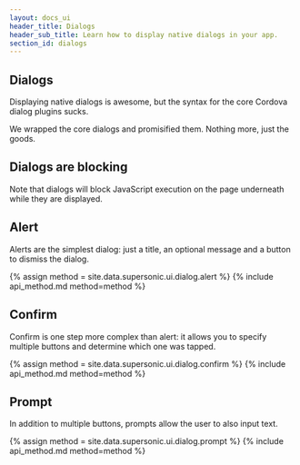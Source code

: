 ```yaml
---
layout: docs_ui
header_title: Dialogs
header_sub_title: Learn how to display native dialogs in your app.
section_id: dialogs
---
```


<section class="docs-section" id="dialogs">

# Dialogs

Displaying native dialogs is awesome, but the syntax for the core Cordova dialog
plugins sucks.

We wrapped the core dialogs and promisified them. Nothing more, just the goods.

## Dialogs are blocking

Note that dialogs will block JavaScript execution on the page underneath while they are displayed.

</section>
<section class="docs-section" id="alert">

<h2>Alert</h2>

Alerts are the simplest dialog: just a title, an optional message and a button to dismiss the dialog.

{% assign method = site.data.supersonic.ui.dialog.alert %}
{% include api_method.md method=method %}

</section>
<section class="docs-section" id="confirm">

<h2>Confirm</h2>

Confirm is one step more complex than alert: it allows you to specify multiple buttons and determine which one was tapped.

{% assign method = site.data.supersonic.ui.dialog.confirm %}
{% include api_method.md method=method %}

</section>
<section class="docs-section" id="prompt">

<h2>Prompt</h2>

In addition to multiple buttons, prompts allow the user to also input text.

{% assign method = site.data.supersonic.ui.dialog.prompt %}
{% include api_method.md method=method %}

</section>